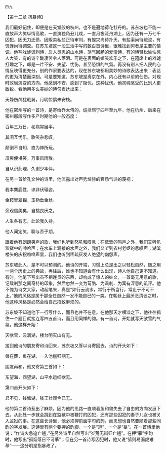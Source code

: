     四九 

   【第十二章 抗暴诗】

   我们最好记住，即便是在天堂般的杭州，也不是遍地荷花牡丹的。苏东坡也不能一直放声大笑纵情高歌，一直演独角丑儿戏，一直月夜泛舟湖上，因为还有一万七千囚犯，因无力还债、因贩卖私盐正待审判，有蝗灾尚待扑灭，有盐渠尚待疏浚，有饥馑尚待调查。在苏东坡这一段生活中写的数百首诗里，很难找到何者是主要的情调。他写戏谑讽刺诗，启人灵思的山水诗，荡气回肠的爱情诗，有的诗轻松愉快惹人大笑，有的诗辛酸凄苦令人落泪。可是在表面的嬉笑欢乐之下，在筵席上的戏谑打趣之下，却是一片不安、失望、忧伤，甚至恐惧的气氛。再没有别人把人民的心情反映得更充分，别的作家要表达的，现在苏东坡都用美妙的诗歌表达出来：表达的更为清楚而深刻。可是要知道，苏东坡是离京在外，内心还有以前的创伤。对现时政局演变的方向，他感到不安，感到了隐忧，这种忧伤。他灵魂感受的比别人更敏锐。看他用多么美妙的诗句表达出来：

   天静伤鸬犹戢翼，月明惊鹊未安枝。

   他在密州写的一首诗，是寄给乔太傅的，综括熙宁四年至九年，他在杭州、后来在密州那段写作多产时期他的一般态度：

   百年三万日，老病常居半。

   其间互忧乐，歌笑杂悲叹。

   颠倒不自知，直为神所玩。

   须臾便堪笑，万事风雨散。

   自从识此理，久谢少年伴。

   在另一首给孔文仲的诗里，他流露出对声势煊赫的官场气派的蔑视：

   我本麋鹿性，谅非伏辕姿。

   金鞍冒翠锦，玉勒垂金丝。

   旁观信美矣，自揣良厌之。

   人生各有志，此论我久持。

   他人闻定笑，聊与吾子期。

   跟着他有朗朗笑声的歌，我们也听到怒吼和叹息；在鹭鸶的鸣声之外，我们又听见监狱中的呻吟声；在水车上漏接的水声之外，我们又听到农村老妪的悲叹声；湖滨楼头的庆祝喧哗声里，我们也听到稀疏灰发人绝望的幽怨声。

   苏东坡此人，是不可以预测的。他诗的开端，习惯上总是出之以轻松自然，随之用一两个历史上的典故，再往后，谁也不知道会有什么出现，诗人他自己更不知道。有时，他笔下写出虽不相连贯的东西，却构成了惊人的妙文，一首毫无用意的歌，记载剎那之间奇特的印象，然后忽然一变为苛酷、为讽刺、为寓有深意的讥评。他不愧为诗文大家，动起笔来，真是“如行云流水，常行于所当行，常止于不可不止。”他的风格是属于那全任自然一发不能自已的一类。在朝廷上最厌恶清议之时，他这种风格是必然会给自己招致麻烦的。

   苏东坡不知道他下一行写什么，而且也并不在意。在他那天才横溢之下，他往往抓住一个题目就接连写四五首诗，而且用同样的韵。有一首诗，开始就写天欲雪的气氛，他这样开始：

   天欲雪，云满湖，楼台明灭山有无。

   接到他诗的朋友寄和诗回来，苏东坡又答以诗寄回去，诗的开头如下：

   兽在薮，鱼在湖，一入池槛归期无。

   朋友再和，他又寄第三首如下：

   东望海，西望湖，山平水运细欲无。

   第四首开头如下：

   君不见，钱塘湖，钱王壮观今已无。

   他的第二首诗惹出了麻烦，因为他的思路一直顺着鱼和兽失去了自由的方向发展下去。从此处一步就会跳到在监狱中被鞭打的囚犯，还有那些囚犯的妻子儿女也被关入监狱的事。在这些长诗里，他必须押前面字句的韵，而思想也自然要顺着那些同韵的字发展。这诗里有两个要押的韵脚，一个是“道”，一个是“摹”。在一首诗里他说：“作诗火急追亡逋，”在另外诗里自然写出“岁荒无街归亡逋”。在押“摹”字韵时，他写出“孤烟落日不可摹”；但在另一首诗写囚犯时，他又说“鹄则易画虎难摹”——这分明是指暴政了。


